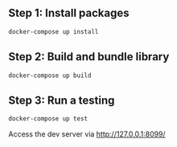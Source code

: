 ## Step 1: Install packages
```sh
docker-compose up install
```
## Step 2: Build and bundle library
```sh
docker-compose up build
```

## Step 3: Run a testing
```sh
docker-compose up test
```
Access the dev server via http://127.0.0.1:8099/
